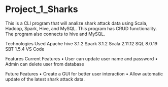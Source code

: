# Project_1_Sharks

This is a CLI program that will analize shark attack data using Scala, Hadoop, Spark, Hive, and MySQL. This program has CRUD functionality. The program also connects to hive and MySQL.



Technologies Used
Apache hive 3.1.2
Spark 3.1.2
Scala  2.11.12
SQL  8.0.19
SBT 1.5.4
VS Code




Features
Current Features
•	User can update user name and password
•	Admin can delete user from database

Future Features
•	Create a GUI for better user interaction
•	Allow automatic update of the latest shark attack data.
